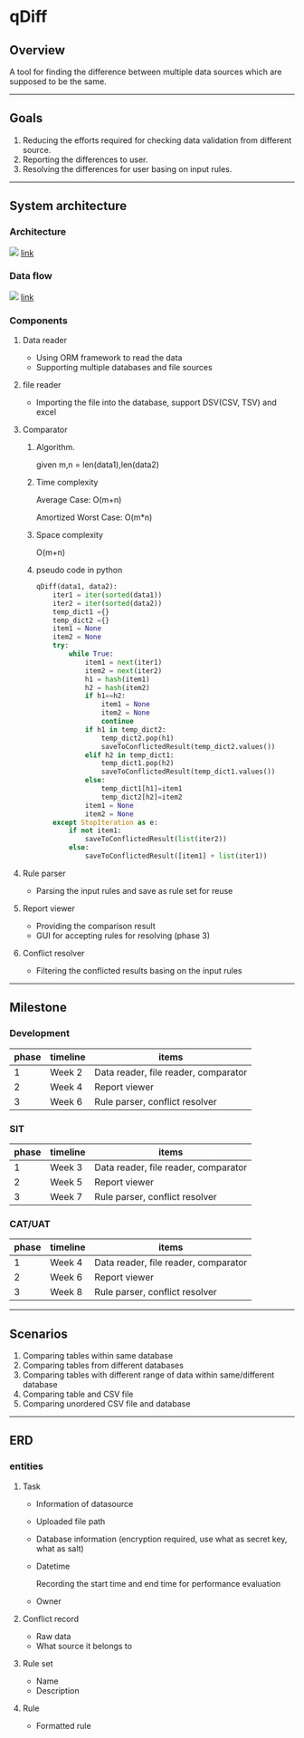 # qDiff
## Overview
A tool for finding the difference between multiple data sources which are supposed to be the same.

---
## Goals
1. Reducing the efforts required for checking data validation from different source.
1. Reporting the differences to user.
1. Resolving the differences for user basing on input rules.

---
## System architecture
### Architecture

<img src="https://drive.google.com/uc?id=1GzHV_wweiGHNRarZlgLIKfL8TgOqlY5i&authuser=0&export=view">
<a href="https://drive.google.com/open?id=1GzHV_wweiGHNRarZlgLIKfL8TgOqlY5i">link</a>

### Data flow
<img src="https://drive.google.com/uc?id=1rTqiyL6w3TEEVXfZsxA1inN8pERg8vrF&authuser=0&export=view">
<a href="https://drive.google.com/open?id=1rTqiyL6w3TEEVXfZsxA1inN8pERg8vrF">link</a>


### Components
1. Data reader
    * Using ORM framework to read the data
    * Supporting multiple databases and file sources
1. file reader
    * Importing the file into the database, support  DSV(CSV, TSV) and excel
1. Comparator
    
    1. Algorithm.

        given m,n = len(data1),len(data2)
    
    1. Time complexity
    
        Average Case: O(m+n)

        Amortized Worst Case: O(m*n)

    1. Space complexity

        O(m+n)

    1. pseudo code in python

        ```python
        qDiff(data1, data2):
            iter1 = iter(sorted(data1))
            iter2 = iter(sorted(data2))
            temp_dict1 ={}
            temp_dict2 ={}
            item1 = None
            item2 = None
            try:
                while True:
                    item1 = next(iter1)
                    item2 = next(iter2)
                    h1 = hash(item1)
                    h2 = hash(item2)
                    if h1==h2:
                        item1 = None
                        item2 = None
                        continue
                    if h1 in temp_dict2:
                        temp_dict2.pop(h1)
                        saveToConflictedResult(temp_dict2.values())
                    elif h2 in temp_dict1:
                        temp_dict1.pop(h2) 
                        saveToConflictedResult(temp_dict1.values())
                    else:
                        temp_dict1[h1]=item1
                        temp_dict2[h2]=item2
                    item1 = None
                    item2 = None
            except StopIteration as e:
                if not item1:
                    saveToConflictedResult(list(iter2))
                else:
                    saveToConflictedResult([item1] + list(iter1))
        ```


1. Rule parser
    * Parsing the input rules and save as rule set for reuse

1. Report viewer
    * Providing the comparison result    
    * GUI for accepting rules for resolving (phase 3)

1. Conflict resolver
    * Filtering the conflicted results basing on the input rules

---

## Milestone
### Development
| phase | timeline | items
---|---|---
1 | Week 2 | Data reader, file reader, comparator
2 | Week 4 | Report viewer
3 | Week 6 | Rule parser, conflict resolver

### SIT
| phase | timeline | items
---|---|---
1 | Week 3 | Data reader, file reader, comparator
2 | Week 5 | Report viewer
3 | Week 7 | Rule parser, conflict resolver

### CAT/UAT
| phase | timeline | items
---|---|---
1 | Week 4 | Data reader, file reader, comparator
2 | Week 6 | Report viewer
3 | Week 8 | Rule parser, conflict resolver

---
## Scenarios
1. Comparing tables within same database
1. Comparing tables from different databases
1. Comparing tables with different range of data within same/different database
1. Comparing table and CSV file
1. Comparing unordered CSV file and database 
---

## ERD
### entities	
1. Task

    * Information of datasource
    * Uploaded file path
    * Database information (encryption required, use what as secret key, what as salt) 
    * Datetime

        Recording the start time and end time for performance evaluation
    * Owner 

1. Conflict record
    * Raw data
    * What source it belongs to
1. Rule set
    * Name 
    * Description
1. Rule
    * Formatted rule